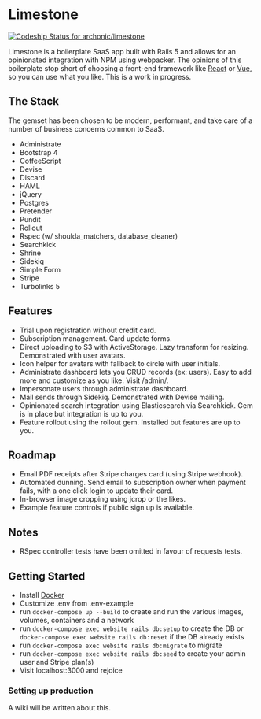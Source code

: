 # Limestone
[ ![Codeship Status for archonic/limestone](https://app.codeship.com/projects/0e5987c0-e048-0135-9d79-3ee50941199c/status?branch=master)](https://app.codeship.com/projects/266527)

Limestone is a boilerplate SaaS app built with Rails 5 and allows for an opinionated integration with NPM using webpacker. The opinions of this boilerplate stop short of choosing a front-end framework like [React](https://facebook.github.io/react/) or [Vue](https://vuejs.org/), so you can use what you like. This is a work in progress.

## The Stack
The gemset has been chosen to be modern, performant, and take care of a number of business concerns common to SaaS.
* Administrate
* Bootstrap 4
* CoffeeScript
* Devise
* Discard
* HAML
* jQuery
* Postgres
* Pretender
* Pundit
* Rollout
* Rspec (w/ shoulda_matchers, database_cleaner)
* Searchkick
* Shrine
* Sidekiq
* Simple Form
* Stripe
* Turbolinks 5

## Features
* Trial upon registration without credit card.
* Subscription management. Card update forms.
* Direct uploading to S3 with ActiveStorage. Lazy transform for resizing. Demonstrated with user avatars.
* Icon helper for avatars with fallback to circle with user initials.
* Administrate dashboard lets you CRUD records (ex: users). Easy to add more and customize as you like. Visit /admin/.
* Impersonate users through administrate dashboard.
* Mail sends through Sidekiq. Demonstrated with Devise mailing.
* Opinionated search integration using Elasticsearch via Searchkick. Gem is in place but integration is up to you.
* Feature rollout using the rollout gem. Installed but features are up to you.

## Roadmap
* Email PDF receipts after Stripe charges card (using Stripe webhook).
* Automated dunning. Send email to subscription owner when payment fails, with a one click login to update their card.
* In-browser image cropping using jcrop or the likes.
* Example feature controls if public sign up is available.

## Notes
* RSpec controller tests have been omitted in favour of requests tests.

## Getting Started
* Install [Docker](https://docs.docker.com/engine/installation/)
* Customize .env from .env-example
* run `docker-compose up --build` to create and run the various images, volumes, containers and a network
* run `docker-compose exec website rails db:setup` to create the DB or `docker-compose exec website rails db:reset` if the DB already exists
* run `docker-compose exec website rails db:migrate` to migrate
* run `docker-compose exec website rails db:seed` to create your admin user and Stripe plan(s)
* Visit localhost:3000 and rejoice

### Setting up production
A wiki will be written about this.
